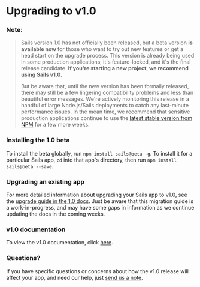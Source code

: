 # Upgrading to v1.0

### Note:
> Sails version 1.0 has not officially been released, but a beta version **is available now** for those who want to try out new features or get a head start on the upgrade process. This version is already being used in some production applications, it's feature-locked, and it's the final release candidate.  **If you're starting a new project, we recommend using Sails v1.0.**
>
> But be aware that, until the new version has been formally released, there may still be a few lingering compatibility problems and less than beautiful error messages.  We're actively monitoring this release in a handful of large Node.js/Sails deployments to catch any last-minute performance issues.  In the mean time, we recommend that sensitive production applications continue to use the [latest stable version from NPM](https://www.npmjs.com/package/sails) for a few more weeks.

### Installing the 1.0 beta

To install the beta globally, run `npm install sails@beta -g`. To install it for a particular Sails app, `cd` into that app's directory, then run `npm install sails@beta --save`.

### Upgrading an existing app

For more detailed information about upgrading your Sails app to v1.0, see the [upgrade guide in the 1.0 docs](https://github.com/balderdashy/sails-docs/blob/1.0/upgrading/To1.0.md). Just be aware that this migration guide is a work-in-progress, and may have some gaps in information as we continue updating the docs in the coming weeks.

### v1.0 documentation

To view the v1.0 documentation, click [here](https://github.com/balderdashy/sails-docs/tree/1.0).


### Questions?
If you have specific questions or concerns about how the v1.0 release will affect your app, and need our help, just [send us a note](http://sailsjs.com/contact).

<docmeta name="displayName" value="To v.1.0">
<docmeta name="version" value="1.0.0">
